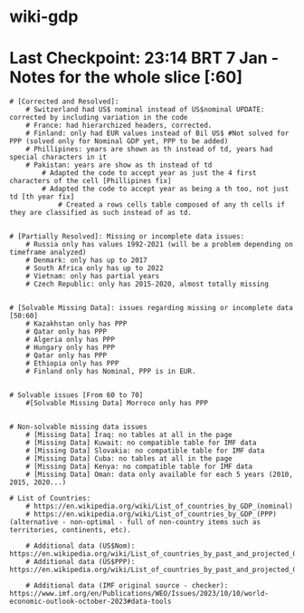 # wiki-gdp
# Last Checkpoint: 23:14 BRT 7 Jan - Notes for the whole slice [:60]

    # [Corrected and Resolved]:
        # Switzerland had US$ nominal instead of US$nominal UPDATE: corrected by including variation in the code
        # France: had hierarchized headers, corrected.
        # Finland: only had EUR values instead of Bil US$ #Not solved for PPP (solved only for Nominal GDP yet, PPP to be added)
        # Phillipines: years are shown as th instead of td, years had special characters in it
        # Pakistan: years are show as th instead of td
            # Adapted the code to accept year as just the 4 first characters of the cell [Phillipines fix]
            # Adapted the code to accept year as being a th too, not just td [th year fix]
                # Created a rows cells table composed of any th cells if they are classified as such instead of as td.


    # [Partially Resolved]: Missing or incomplete data issues:
        # Russia only has values 1992-2021 (will be a problem depending on timeframe analyzed)
        # Denmark: only has up to 2017
        # South Africa only has up to 2022
        # Vietnam: only has partial years
        # Czech Republic: only has 2015-2020, almost totally missing
        
    
    # [Solvable Missing Data]: issues regarding missing or incomplete data [50:60]
        # Kazakhstan only has PPP
        # Qatar only has PPP
        # Algeria only has PPP
        # Hungary only has PPP
        # Qatar only has PPP
        # Ethiopia only has PPP
        # Finland only has Nominal, PPP is in EUR.

        
    # Solvable issues [From 60 to 70]
        #[Solvable Missing Data] Morroco only has PPP

        
    # Non-solvable missing data issues
        # [Missing Data] Iraq: no tables at all in the page
        # [Missing Data] Kuwait: no compatible table for IMF data
        # [Missing Data] Slovakia: no compatible table for IMF data
        # [Missing Data] Cuba: no tables at all in the page
        # [Missing Data] Kenya: no compatible table for IMF data
        # [Missing Data] Oman: data only available for each 5 years (2010, 2015, 2020...)

    # List of Countries:
        # https://en.wikipedia.org/wiki/List_of_countries_by_GDP_(nominal)
        # https://en.wikipedia.org/wiki/List_of_countries_by_GDP_(PPP) (alternative - non-optimal - full of non-country items such as territories, continents, etc).

        # Additional data (US$Nom): https://en.wikipedia.org/wiki/List_of_countries_by_past_and_projected_GDP_(nominal)
        # Additional data (US$PPP): https://en.wikipedia.org/wiki/List_of_countries_by_past_and_projected_GDP_(PPP)

        # Additional data (IMF original source - checker): https://www.imf.org/en/Publications/WEO/Issues/2023/10/10/world-economic-outlook-october-2023#data-tools
